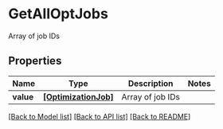 # GetAllOptJobs

Array of job IDs

## Properties
Name | Type | Description | Notes
------------ | ------------- | ------------- | -------------
**value** | [**[OptimizationJob]**](OptimizationJob.md) | Array of job IDs | 

[[Back to Model list]](../README.md#documentation-for-models) [[Back to API list]](../README.md#documentation-for-api-endpoints) [[Back to README]](../README.md)


